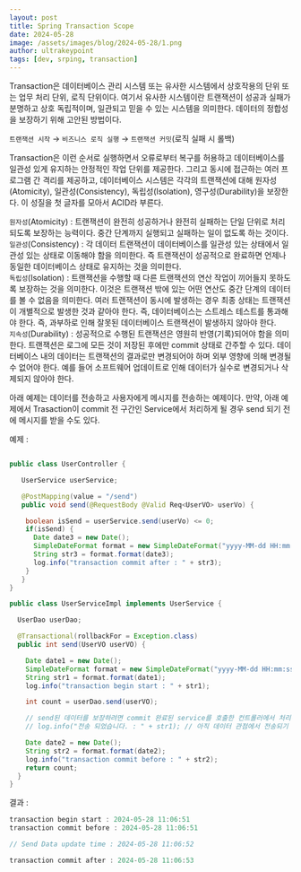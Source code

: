```yaml
---
layout: post
title: Spring Transaction Scope
date: 2024-05-28
image: /assets/images/blog/2024-05-28/1.png
author: ultrakeypoint
tags: [dev, srping, transaction]
---
```


Transaction은 데이터베이스 관리 시스템 또는 유사한 시스템에서 상호작용의 단위 또는 업무 처리 단위, 로직 단위이다. 여기서 유사한 시스템이란 트랜잭션이 성공과 실패가 분명하고 상호 독립적이며, 일관되고 믿을 수 있는 시스템을 의미한다. 데이터의 정합성을 보장하기 위해 고안된 방법이다.

`트랜잭션 시작` → `비즈니스 로직 실행` → `트랜잭션 커밋`(로직 실패 시 롤백)

Transaction은 이런 순서로 실행하면서 오류로부터 복구를 허용하고 데이터베이스를 일관성 있게 유지하는 안정적인 작업 단위를 제공한다. 그리고 동시에 접근하는 여러 프로그램 간 격리를 제공하고, 데이터베이스 시스템은 각각의 트랜잭션에 대해 원자성(Atomicity), 일관성(Consistency), 독립성(Isolation), 영구성(Durability)을 보장한다. 이 성질을 첫 글자를 모아서 ACID라 부른다.

`원자성`(Atomicity) : 트랜잭션이 완전히 성공하거나 완전히 실패하는 단일 단위로 처리되도록 보장하는 능력이다. 중간 단계까지 실행되고 실패하는 일이 없도록 하는 것이다.  
`일관성`(Consistency) : 각 데이터 트랜잭션이 데이터베이스를 일관성 있는 상태에서 일관성 있는 상태로 이동해야 함을 의미한다. 즉 트랜잭션이 성공적으로 완료하면 언제나 동일한 데이터베이스 상태로 유지하는 것을 의미한다.  
`독립성`(Isolation) : 트랜잭션을 수행할 때 다른 트랜잭션의 연산 작업이 끼어들지 못하도록 보장하는 것을 의미한다. 이것은 트랜잭션 밖에 있는 어떤 연산도 중간 단계의 데이터를 볼 수 없음을 의미한다. 여러 트랜잭션이 동시에 발생하는 경우 최종 상태는 트랜잭션이 개별적으로 발생한 것과 같아야 한다. 즉, 데이터베이스는 스트레스 테스트를 통과해야 한다. 즉, 과부하로 인해 잘못된 데이터베이스 트랜잭션이 발생하지 않아야 한다.  
`지속성`(Durability) : 성공적으로 수행된 트랜잭션은 영원히 반영(기록)되어야 함을 의미한다. 트랜잭션은 로그에 모든 것이 저장된 후에만 commit 상태로 간주할 수 있다. 데이터베이스 내의 데이터는 트랜잭션의 결과로만 변경되어야 하며 외부 영향에 의해 변경될 수 없어야 한다. 예를 들어 소프트웨어 업데이트로 인해 데이터가 실수로 변경되거나 삭제되지 않아야 한다.

아래 예제는 데이터를 전송하고 사용자에게 메시지를 전송하는 예제이다. 만약, 아래 예제에서 Trasaction이 commit 전 구간인 Service에서 처리하게 될 경우 send 되기 전에 메시지를 받을 수도 있다.

예제 :

```Java

public class UserController {

   UserService userService;

   @PostMapping(value = "/send")
   public void send(@RequestBody @Valid Req<UserVO> userVo) {

    boolean isSend = userService.send(userVo) <= 0;
    if(isSend) {
      Date date3 = new Date();
      SimpleDateFormat format = new SimpleDateFormat("yyyy-MM-dd HH:mm:ss");
      String str3 = format.format(date3);
      log.info("transaction commit after : " + str3);
    }
   }
}

public class UserServiceImpl implements UserService {

  UserDao userDao;

  @Transactional(rollbackFor = Exception.class)
  public int send(UserVO userVO) {

    Date date1 = new Date();
    SimpleDateFormat format = new SimpleDateFormat("yyyy-MM-dd HH:mm:ss");
    String str1 = format.format(date1);
    log.info("transaction begin start : " + str1);

    int count = userDao.send(userVO);

    // send된 데이터를 보장하려면 commit 완료된 service를 호출한 컨트롤러에서 처리해야 된다.
    // log.info("전송 되었습니다. : " + str1); // 아직 데이터 관점에서 전송되기 전이다.

    Date date2 = new Date();
    String str2 = format.format(date2);
    log.info("transaction commit before : " + str2);
    return count;
  }
}
```

결과 :

```javascript
transaction begin start : 2024-05-28 11:06:51
transaction commit before : 2024-05-28 11:06:51

// Send Data update time : 2024-05-28 11:06:52

transaction commit after : 2024-05-28 11:06:53
```
